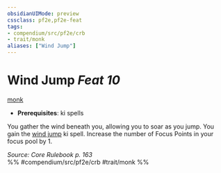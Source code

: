 ```yaml
---
obsidianUIMode: preview
cssclass: pf2e,pf2e-feat
tags:
- compendium/src/pf2e/crb
- trait/monk
aliases: ["Wind Jump"]
---
```

# Wind Jump  *Feat 10*  
[monk](../../rules/traits/monk.md)  

- **Prerequisites**: ki spells

You gather the wind beneath you, allowing you to soar as you jump. You gain the [wind jump](../spells/wind-jump.md) ki spell. Increase the number of Focus Points in your focus pool by 1.

*Source: Core Rulebook p. 163*  
%% #compendium/src/pf2e/crb #trait/monk %%